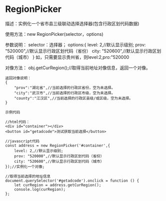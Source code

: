 # RegionPicker
描述：实例化一个省市县三级联动选择选择器(包含行政区划代码数据)

使用方法：new RegionPicker(selector，options)

参数说明：
selector：选择器；
options:{
    level: 2,//默认显示级别;
    prov: "520000",//默认显示行政区划代码（省份）
    city: "520600",//默认显示行政区划代码（城市）
}
如，只需要显示贵州省，则level:2,pro:"520000

对像方法：
obj.getCurRegion();//取得当前地址对像信息，返回一个对像。

    返回对像说明：
    {
        "prov":"湖北省",//当前选择的行政区省份，空为未选择。
        "city":"武汉市",//当前选择的行政区市级，空为未选择。
        "county":"江汉区",//当前选择的行政区县级/或区级，空为未选择。
    }

    示例代码

    //html代码：
    <div id="container"></div>
    <button id="getadcode">测试获取当前选择</button>

    //javascript代码
    const address = new RegionPicker('#container',{
        level: 2,//默认显示级别;
        prov: "520000",//默认显示行政区划代码（省份）
        city: "520600",//默认显示行政区划代码（城市）
    });//实例化一个对像;

    //取得当前选择的地址信息
    document.querySelector('#getadcode').onclick = function () {
        let curRegion = address.getCurRegion();
        console.log(curRegion);
    };
